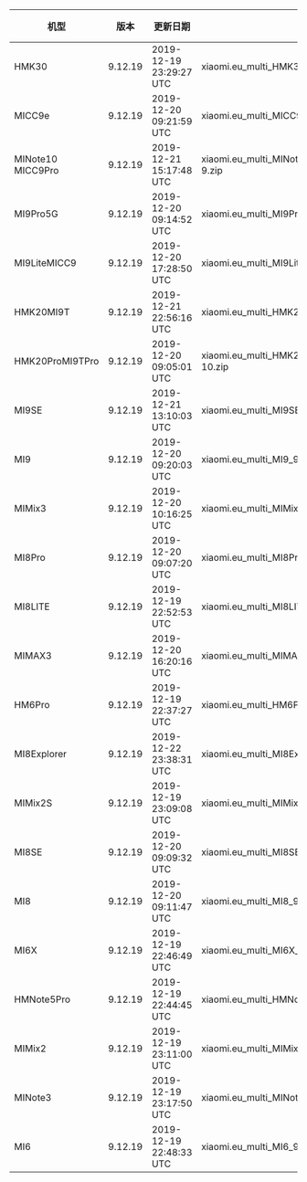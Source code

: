 | 机型 | 版本 | 更新日期 | 文件名 | 大小 | 下载链接 |
| ---- | ---- | ---- | ---- | ---- | ---- |
| HMK30 | 9.12.19 | 2019-12-19 23:29:27 UTC | xiaomi.eu_multi_HMK30_9.12.19_v11-10.zip | 2.2 GB | [SourceForge](https://sourceforge.net/projects/xiaomi-eu-multilang-miui-roms/files/xiaomi.eu/MIUI-WEEKLY-RELEASES/9.12.19/xiaomi.eu_multi_HMK30_9.12.19_v11-10.zip/download) |
| MICC9e | 9.12.19 | 2019-12-20 09:21:59 UTC | xiaomi.eu_multi_MICC9e_9.12.19_v11-9.zip | 1.7 GB | [SourceForge](https://sourceforge.net/projects/xiaomi-eu-multilang-miui-roms/files/xiaomi.eu/MIUI-WEEKLY-RELEASES/9.12.19/xiaomi.eu_multi_MICC9e_9.12.19_v11-9.zip/download) |
| MINote10 MICC9Pro | 9.12.19 | 2019-12-21 15:17:48 UTC | xiaomi.eu_multi_MINote10_MICC9Pro_9.12.19_v11-9.zip | 2.4 GB | [SourceForge](https://sourceforge.net/projects/xiaomi-eu-multilang-miui-roms/files/xiaomi.eu/MIUI-WEEKLY-RELEASES/9.12.19/xiaomi.eu_multi_MINote10_MICC9Pro_9.12.19_v11-9.zip/download) |
| MI9Pro5G | 9.12.19 | 2019-12-20 09:14:52 UTC | xiaomi.eu_multi_MI9Pro5G_9.12.19_v11-9.zip | 2.8 GB | [SourceForge](https://sourceforge.net/projects/xiaomi-eu-multilang-miui-roms/files/xiaomi.eu/MIUI-WEEKLY-RELEASES/9.12.19/xiaomi.eu_multi_MI9Pro5G_9.12.19_v11-9.zip/download) |
| MI9LiteMICC9 | 9.12.19 | 2019-12-20 17:28:50 UTC | xiaomi.eu_multi_MI9LiteMICC9_9.12.19_v11-10.zip | 2.2 GB | [SourceForge](https://sourceforge.net/projects/xiaomi-eu-multilang-miui-roms/files/xiaomi.eu/MIUI-WEEKLY-RELEASES/9.12.19/xiaomi.eu_multi_MI9LiteMICC9_9.12.19_v11-10.zip/download) |
| HMK20MI9T | 9.12.19 | 2019-12-21 22:56:16 UTC | xiaomi.eu_multi_HMK20MI9T_9.12.19_v11-10.zip | 2.3 GB | [SourceForge](https://sourceforge.net/projects/xiaomi-eu-multilang-miui-roms/files/xiaomi.eu/MIUI-WEEKLY-RELEASES/9.12.19/xiaomi.eu_multi_HMK20MI9T_9.12.19_v11-10.zip/download) |
| HMK20ProMI9TPro | 9.12.19 | 2019-12-20 09:05:01 UTC | xiaomi.eu_multi_HMK20ProMI9TPro_9.12.19_v11-10.zip | 2.5 GB | [SourceForge](https://sourceforge.net/projects/xiaomi-eu-multilang-miui-roms/files/xiaomi.eu/MIUI-WEEKLY-RELEASES/9.12.19/xiaomi.eu_multi_HMK20ProMI9TPro_9.12.19_v11-10.zip/download) |
| MI9SE | 9.12.19 | 2019-12-21 13:10:03 UTC | xiaomi.eu_multi_MI9SE_9.12.19_v11-10.zip | 2.2 GB | [SourceForge](https://sourceforge.net/projects/xiaomi-eu-multilang-miui-roms/files/xiaomi.eu/MIUI-WEEKLY-RELEASES/9.12.19/xiaomi.eu_multi_MI9SE_9.12.19_v11-10.zip/download) |
| MI9 | 9.12.19 | 2019-12-20 09:20:03 UTC | xiaomi.eu_multi_MI9_9.12.19_v11-10.zip | 2.4 GB | [SourceForge](https://sourceforge.net/projects/xiaomi-eu-multilang-miui-roms/files/xiaomi.eu/MIUI-WEEKLY-RELEASES/9.12.19/xiaomi.eu_multi_MI9_9.12.19_v11-10.zip/download) |
| MIMix3 | 9.12.19 | 2019-12-20 10:16:25 UTC | xiaomi.eu_multi_MIMix3_9.12.19_v11-10.zip | 2.2 GB | [SourceForge](https://sourceforge.net/projects/xiaomi-eu-multilang-miui-roms/files/xiaomi.eu/MIUI-WEEKLY-RELEASES/9.12.19/xiaomi.eu_multi_MIMix3_9.12.19_v11-10.zip/download) |
| MI8Pro | 9.12.19 | 2019-12-20 09:07:20 UTC | xiaomi.eu_multi_MI8Pro_9.12.19_v11-10.zip | 2.1 GB | [SourceForge](https://sourceforge.net/projects/xiaomi-eu-multilang-miui-roms/files/xiaomi.eu/MIUI-WEEKLY-RELEASES/9.12.19/xiaomi.eu_multi_MI8Pro_9.12.19_v11-10.zip/download) |
| MI8LITE | 9.12.19 | 2019-12-19 22:52:53 UTC | xiaomi.eu_multi_MI8LITE_9.12.19_v11-10.zip | 1.8 GB | [SourceForge](https://sourceforge.net/projects/xiaomi-eu-multilang-miui-roms/files/xiaomi.eu/MIUI-WEEKLY-RELEASES/9.12.19/xiaomi.eu_multi_MI8LITE_9.12.19_v11-10.zip/download) |
| MIMAX3 | 9.12.19 | 2019-12-20 16:20:16 UTC | xiaomi.eu_multi_MIMAX3_9.12.19_v11-10.zip | 1.8 GB | [SourceForge](https://sourceforge.net/projects/xiaomi-eu-multilang-miui-roms/files/xiaomi.eu/MIUI-WEEKLY-RELEASES/9.12.19/xiaomi.eu_multi_MIMAX3_9.12.19_v11-10.zip/download) |
| HM6Pro | 9.12.19 | 2019-12-19 22:37:27 UTC | xiaomi.eu_multi_HM6Pro_9.12.19_v11-9.zip | 1.6 GB | [SourceForge](https://sourceforge.net/projects/xiaomi-eu-multilang-miui-roms/files/xiaomi.eu/MIUI-WEEKLY-RELEASES/9.12.19/xiaomi.eu_multi_HM6Pro_9.12.19_v11-9.zip/download) |
| MI8Explorer | 9.12.19 | 2019-12-22 23:38:31 UTC | xiaomi.eu_multi_MI8Explorer_9.12.19_v11-10.zip | 2.1 GB | [SourceForge](https://sourceforge.net/projects/xiaomi-eu-multilang-miui-roms/files/xiaomi.eu/MIUI-WEEKLY-RELEASES/9.12.19/xiaomi.eu_multi_MI8Explorer_9.12.19_v11-10.zip/download) |
| MIMix2S | 9.12.19 | 2019-12-19 23:09:08 UTC | xiaomi.eu_multi_MIMix2S_9.12.19_v11-10.zip | 2.0 GB | [SourceForge](https://sourceforge.net/projects/xiaomi-eu-multilang-miui-roms/files/xiaomi.eu/MIUI-WEEKLY-RELEASES/9.12.19/xiaomi.eu_multi_MIMix2S_9.12.19_v11-10.zip/download) |
| MI8SE | 9.12.19 | 2019-12-20 09:09:32 UTC | xiaomi.eu_multi_MI8SE_9.12.19_v11-10.zip | 1.9 GB | [SourceForge](https://sourceforge.net/projects/xiaomi-eu-multilang-miui-roms/files/xiaomi.eu/MIUI-WEEKLY-RELEASES/9.12.19/xiaomi.eu_multi_MI8SE_9.12.19_v11-10.zip/download) |
| MI8 | 9.12.19 | 2019-12-20 09:11:47 UTC | xiaomi.eu_multi_MI8_9.12.19_v11-10.zip | 2.0 GB | [SourceForge](https://sourceforge.net/projects/xiaomi-eu-multilang-miui-roms/files/xiaomi.eu/MIUI-WEEKLY-RELEASES/9.12.19/xiaomi.eu_multi_MI8_9.12.19_v11-10.zip/download) |
| MI6X | 9.12.19 | 2019-12-19 22:46:49 UTC | xiaomi.eu_multi_MI6X_9.12.19_v11-9.zip | 1.7 GB | [SourceForge](https://sourceforge.net/projects/xiaomi-eu-multilang-miui-roms/files/xiaomi.eu/MIUI-WEEKLY-RELEASES/9.12.19/xiaomi.eu_multi_MI6X_9.12.19_v11-9.zip/download) |
| HMNote5Pro | 9.12.19 | 2019-12-19 22:44:45 UTC | xiaomi.eu_multi_HMNote5Pro_9.12.19_v11-9.zip | 1.7 GB | [SourceForge](https://sourceforge.net/projects/xiaomi-eu-multilang-miui-roms/files/xiaomi.eu/MIUI-WEEKLY-RELEASES/9.12.19/xiaomi.eu_multi_HMNote5Pro_9.12.19_v11-9.zip/download) |
| MIMix2 | 9.12.19 | 2019-12-19 23:11:00 UTC | xiaomi.eu_multi_MIMix2_9.12.19_v11-9.zip | 1.6 GB | [SourceForge](https://sourceforge.net/projects/xiaomi-eu-multilang-miui-roms/files/xiaomi.eu/MIUI-WEEKLY-RELEASES/9.12.19/xiaomi.eu_multi_MIMix2_9.12.19_v11-9.zip/download) |
| MINote3 | 9.12.19 | 2019-12-19 23:17:50 UTC | xiaomi.eu_multi_MINote3_9.12.19_v11-9.zip | 1.6 GB | [SourceForge](https://sourceforge.net/projects/xiaomi-eu-multilang-miui-roms/files/xiaomi.eu/MIUI-WEEKLY-RELEASES/9.12.19/xiaomi.eu_multi_MINote3_9.12.19_v11-9.zip/download) |
| MI6 | 9.12.19 | 2019-12-19 22:48:33 UTC | xiaomi.eu_multi_MI6_9.12.19_v11-9.zip | 1.5 GB | [SourceForge](https://sourceforge.net/projects/xiaomi-eu-multilang-miui-roms/files/xiaomi.eu/MIUI-WEEKLY-RELEASES/9.12.19/xiaomi.eu_multi_MI6_9.12.19_v11-9.zip/download) |
